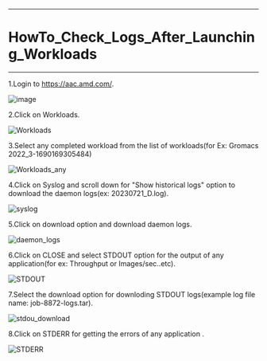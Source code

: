 ***

# HowTo_Check_Logs_After_Launching_Workloads

***

 1.Login to https://aac.amd.com/.
  
   ![image](https://github.com/gurumohan123/AMDAcceleratorCloudGuides/assets/137781570/d0ec09a6-d268-4ae8-9479-51a0a7e99f11)
   
 2.Click on Workloads.
 
   ![Workloads](https://github.com/gurumohan123/AMDAcceleratorCloudGuides/assets/137781570/d7a4f29c-c075-40bd-9cd5-42fef486580f)
   
 3.Select any completed workload from the list of workloads(for Ex: Gromacs 2022_3-1690169305484)
 
   ![Workloads_any](https://github.com/gurumohan123/AMDAcceleratorCloudGuides/assets/137781570/7ad05cd1-8887-4641-9c2a-d17e5dff9ffd)
   
 4.Click on Syslog and scroll down for "Show historical logs" option to download the daemon logs(ex: 20230721_D.log).
 
   ![syslog](https://github.com/gurumohan123/AMDAcceleratorCloudGuides/assets/137781570/ecd69ae6-2002-46fe-bd10-6b8bb175a461)
   
 5.Click on download option and download daemon logs.
 
   ![daemon_logs](https://github.com/gurumohan123/AMDAcceleratorCloudGuides/assets/137781570/fdca1818-8aff-44d2-a659-4e5e75c238de)

 6.Click on CLOSE and select STDOUT option for the output of any application(for ex: Throughput or Images/sec..etc).
 
   ![STDOUT](https://github.com/gurumohan123/AMDAcceleratorCloudGuides/assets/137781570/682938f0-4646-42c9-a747-269b197249da)
   
 7.Select the download option for downloding STDOUT logs(example log file name: job-8872-logs.tar).
 
   ![stdou_download](https://github.com/gurumohan123/AMDAcceleratorCloudGuides/assets/137781570/28d1d929-9f8c-4f10-8778-21cbc8bac864)
   
 8.Click on STDERR for getting the errors of any application .
 
   ![STDERR](https://github.com/gurumohan123/AMDAcceleratorCloudGuides/assets/137781570/f63e7fac-3ae3-4a5a-b8f2-95dd2534875f)

   













